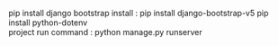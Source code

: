 pip install django 
bootstrap install : pip install django-bootstrap-v5
pip install python-dotenv  
project  run command : python manage.py runserver
